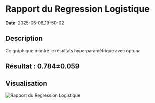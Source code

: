 # Rapport du Regression Logistique
**Date**: 2025-05-06_19-50-02

## Description
Ce graphique montre le résultats hyperparamètrique avec optuna
 ## Résultat : 0.784±0.059

## Visualisation
![Rapport du Regression Logistique](../static/images/rapport_du_regression_logistique_plot.png)
